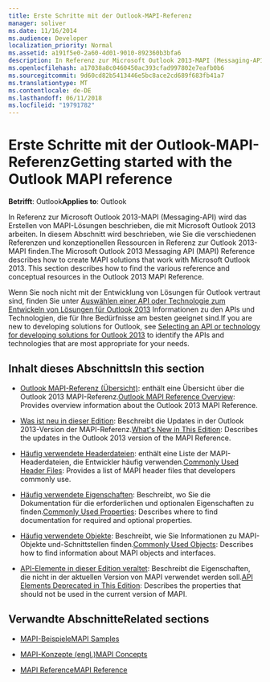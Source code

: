 ```yaml
---
title: Erste Schritte mit der Outlook-MAPI-Referenz
manager: soliver
ms.date: 11/16/2014
ms.audience: Developer
localization_priority: Normal
ms.assetid: a191f5e0-2a60-4d01-9010-892360b3bfa6
description: In Referenz zur Microsoft Outlook 2013-MAPI (Messaging-API) wird das Erstellen von MAPI-Lösungen beschrieben, die mit Microsoft Outlook 2013 arbeiten.
ms.openlocfilehash: a17038a8c0460450ac393cfad997802e7eafb0b6
ms.sourcegitcommit: 9d60cd82b5413446e5bc8ace2cd689f683fb41a7
ms.translationtype: MT
ms.contentlocale: de-DE
ms.lasthandoff: 06/11/2018
ms.locfileid: "19791782"
---
```

# <a name="getting-started-with-the-outlook-mapi-reference"></a><span data-ttu-id="7338f-103">Erste Schritte mit der Outlook-MAPI-Referenz</span><span class="sxs-lookup"><span data-stu-id="7338f-103">Getting started with the Outlook MAPI reference</span></span>

<span data-ttu-id="7338f-104">**Betrifft**: Outlook</span><span class="sxs-lookup"><span data-stu-id="7338f-104">**Applies to**: Outlook</span></span> 
  
<span data-ttu-id="7338f-p101">In Referenz zur Microsoft Outlook 2013-MAPI (Messaging-API) wird das Erstellen von MAPI-Lösungen beschrieben, die mit Microsoft Outlook 2013 arbeiten. In diesem Abschnitt wird beschrieben, wie Sie die verschiedenen Referenzen und konzeptionellen Ressourcen in Referenz zur Outlook 2013-MAPI finden.</span><span class="sxs-lookup"><span data-stu-id="7338f-p101">The Microsoft Outlook 2013 Messaging API (MAPI) Reference describes how to create MAPI solutions that work with Microsoft Outlook 2013. This section describes how to find the various reference and conceptual resources in the Outlook 2013 MAPI Reference.</span></span>
  
<span data-ttu-id="7338f-107">Wenn Sie noch nicht mit der Entwicklung von Lösungen für Outlook vertraut sind, finden Sie unter [Auswählen einer API oder Technologie zum Entwickeln von Lösungen für Outlook 2013](http://msdn.microsoft.com/de-de/library/jj900714.aspx) Informationen zu den APIs und Technologien, die für Ihre Bedürfnisse am besten geeignet sind.</span><span class="sxs-lookup"><span data-stu-id="7338f-107">If you are new to developing solutions for Outlook, see [Selecting an API or technology for developing solutions for Outlook 2013](http://msdn.microsoft.com/de-de/library/jj900714.aspx) to identify the APIs and technologies that are most appropriate for your needs.</span></span> 
  
## <a name="in-this-section"></a><span data-ttu-id="7338f-108">Inhalt dieses Abschnitts</span><span class="sxs-lookup"><span data-stu-id="7338f-108">In this section</span></span>

- <span data-ttu-id="7338f-109">[Outlook MAPI-Referenz (Übersicht)](outlook-mapi-reference-overview.md): enthält eine Übersicht über die Outlook 2013 MAPI-Referenz.</span><span class="sxs-lookup"><span data-stu-id="7338f-109">[Outlook MAPI Reference Overview](outlook-mapi-reference-overview.md): Provides overview information about the Outlook 2013 MAPI Reference.</span></span>
    
- <span data-ttu-id="7338f-110">[Was ist neu in dieser Edition](what-s-new-in-this-edition.md): Beschreibt die Updates in der Outlook 2013-Version der MAPI-Referenz.</span><span class="sxs-lookup"><span data-stu-id="7338f-110">[What's New in This Edition](what-s-new-in-this-edition.md): Describes the updates in the Outlook 2013 version of the MAPI Reference.</span></span>
    
- <span data-ttu-id="7338f-111">[Häufig verwendete Headerdateien](commonly-used-header-files.md): enthält eine Liste der MAPI-Headerdateien, die Entwickler häufig verwenden.</span><span class="sxs-lookup"><span data-stu-id="7338f-111">[Commonly Used Header Files](commonly-used-header-files.md): Provides a list of MAPI header files that developers commonly use.</span></span>
    
- <span data-ttu-id="7338f-112">[Häufig verwendete Eigenschaften](commonly-used-properties.md): Beschreibt, wo Sie die Dokumentation für die erforderlichen und optionalen Eigenschaften zu finden.</span><span class="sxs-lookup"><span data-stu-id="7338f-112">[Commonly Used Properties](commonly-used-properties.md): Describes where to find documentation for required and optional properties.</span></span>
    
- <span data-ttu-id="7338f-113">[Häufig verwendete Objekte](commonly-used-objects.md): Beschreibt, wie Sie Informationen zu MAPI-Objekte und-Schnittstellen finden.</span><span class="sxs-lookup"><span data-stu-id="7338f-113">[Commonly Used Objects](commonly-used-objects.md): Describes how to find information about MAPI objects and interfaces.</span></span>
    
- <span data-ttu-id="7338f-114">[API-Elemente in dieser Edition veraltet](api-elements-deprecated-in-this-edition.md): Beschreibt die Eigenschaften, die nicht in der aktuellen Version von MAPI verwendet werden soll.</span><span class="sxs-lookup"><span data-stu-id="7338f-114">[API Elements Deprecated in This Edition](api-elements-deprecated-in-this-edition.md): Describes the properties that should not be used in the current version of MAPI.</span></span>
    
## <a name="related-sections"></a><span data-ttu-id="7338f-115">Verwandte Abschnitte</span><span class="sxs-lookup"><span data-stu-id="7338f-115">Related sections</span></span>

- [<span data-ttu-id="7338f-116">MAPI-Beispiele</span><span class="sxs-lookup"><span data-stu-id="7338f-116">MAPI Samples</span></span>](mapi-samples.md)
  
- [<span data-ttu-id="7338f-117">MAPI-Konzepte (engl.)</span><span class="sxs-lookup"><span data-stu-id="7338f-117">MAPI Concepts</span></span>](mapi-concepts.md)
  
- [<span data-ttu-id="7338f-118">MAPI Reference</span><span class="sxs-lookup"><span data-stu-id="7338f-118">MAPI Reference</span></span>](mapi-reference.md)
  

